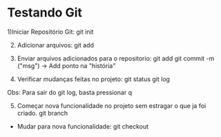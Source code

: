 # Testando Git

1)Iniciar Repositório Git:
git init

2. Adicionar arquivos:
   git add <arquivo>

3. Enviar arquivos adicionados para o repositorio:
   git add <arquivo>
   git commit -m ("msg") -> Add ponto na "história"

4) Verificar mudanças feitas no projeto:
   git status
   git log

Obs: Para saír do git log, basta pressionar q

5. Começar nova funcionalidade no projeto sem estragar o que ja foi criado.
   git branch <name>

- Mudar para nova funcionalidade:
  git checkout <name>
